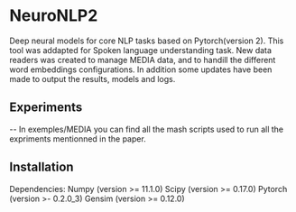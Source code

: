 # NeuroNLP2

Deep neural models for core NLP tasks based on Pytorch(version 2). This tool was addapted for Spoken language understanding task. 
New data readers was created to manage MEDIA data, and to handill the different word embeddings configurations. In addition some updates have been made to output the results, models and logs.


## Experiments 
-- In exemples/MEDIA you can find all the mash scripts used to run all the expriments mentionned in the paper. 


## Installation
Dependencies: Numpy (version >= 11.1.0) Scipy (version >= 0.17.0) Pytorch (version >- 0.2.0_3) Gensim (version >= 0.12.0)
